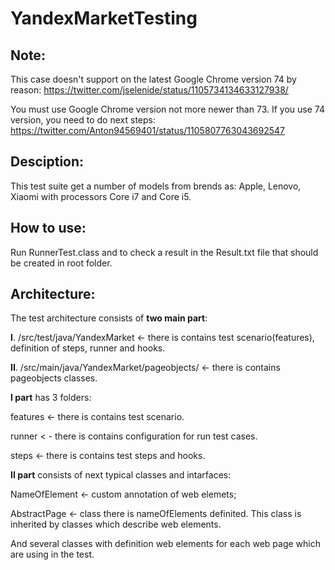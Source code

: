 # YandexMarketTesting
**Note**: 
---
This case doesn't support on the latest Google Chrome version 74 by reason: https://twitter.com/jselenide/status/1105734134633127938/

You must use Google Chrome version not more newer than 73. If you use 74 version, you need to do next steps:  https://twitter.com/Anton94569401/status/1105807763043692547 

**Desciption**:
---
This test suite get a number of models from brends as: Apple, Lenovo, Xiaomi with processors Core i7 and Core i5.

**How to use**:
---
Run RunnerTest.class and to check a result in the Result.txt file that should be created in root folder. 

**Architecture**:
---
The test architecture consists of **two main part**:

**I**. /src/test/java/YandexMarket <- there is contains test scenario(features), definition of steps, runner and hooks.

**II**. /src/main/java/YandexMarket/pageobjects/ <- there is contains pageobjects classes.

**I part** has 3 folders:

features <- there is contains test scenario.

runner < - there is contains configuration for run test cases.

steps <- there is contains test steps and hooks.

**II part** consists of next typical classes and intarfaces:

NameOfElement <- custom annotation of web elemets;

AbstractPage <- class there is nameOfElements definited. This class is inherited by classes which describe web elements.

And several classes with definition web elements for each web page which are using in the test.

